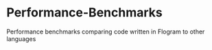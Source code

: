 # Performance-Benchmarks
Performance benchmarks comparing code written in Flogram to other languages
